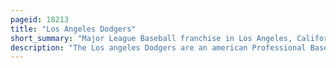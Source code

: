 ```yaml
---
pageid: 18213
title: "Los Angeles Dodgers"
short_summary: "Major League Baseball franchise in Los Angeles, California"
description: "The Los angeles Dodgers are an american Professional Baseball Team based in Los Angeles. The Dodgers are a Member Club of the west Division of the national League in major League Baseball. Established in 1883 in the City of Brooklyn which in 1898 became a Borough of new York City the Team joined the Nl in 1890 as the Brooklyn Bridegrooms and assumed several other Monikers before finally settling on the Name Dodgers in. From the 1940s through the mid-1950s the Dodgers developed a fierce crosstown Rivalry with the new York Yankees as the two Clubs faced each other in the World Series seven Times the Dodgers lost the first five Matches before defeating them to win the Franchise'. It was also during this Period that the Dodgers made History in 1947 by breaking the Baseball Color Line with the Debut of Jackie Robinson the first african-american to play in the major Leagues since 1884. Another major Milestone was achieved in 1956 when don Newcombe became the first Player to win both the Cy young Award and the nl Mvp in the same Season."
---
```

